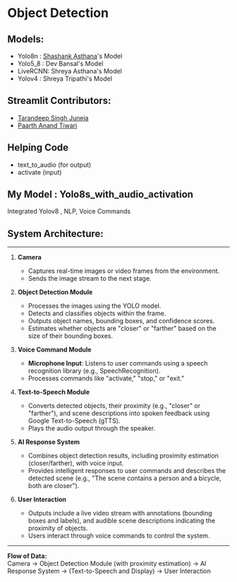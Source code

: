 # Object Detection
## Models:
- Yolo8n : [Shashank Asthana](https://github.com/Asthanaji05)'s Model
- Yolo5_8 : Dev Bansal's Model
- LiveRCNN: Shreya Asthana's Model
- Yolov4 : Shreya Tripathi's Model
## Streamlit Contributors:
- [Tarandeep Singh Juneja](https://github.com/tsj2003)
- [Paarth Anand Tiwari](https://github.com/paarth-T)
## Helping Code 
- text_to_audio (for output)
- activate (input) 

## My Model : Yolo8s_with_audio_activation
Integrated Yolov8 , NLP, Voice Commands 

## System Architecture:

---

1. **Camera**  
   - Captures real-time images or video frames from the environment.  
   - Sends the image stream to the next stage.  

2. **Object Detection Module**  
   - Processes the images using the YOLO model.  
   - Detects and classifies objects within the frame.  
   - Outputs object names, bounding boxes, and confidence scores.  
   - Estimates whether objects are "closer" or "farther" based on the size of their bounding boxes.

3. **Voice Command Module**  
   - **Microphone Input**: Listens to user commands using a speech recognition library (e.g., SpeechRecognition).  
   - Processes commands like "activate," "stop," or "exit."  

4. **Text-to-Speech Module**  
   - Converts detected objects, their proximity (e.g., "closer" or "farther"), and scene descriptions into spoken feedback using Google Text-to-Speech (gTTS).  
   - Plays the audio output through the speaker.

5. **AI Response System**  
   - Combines object detection results, including proximity estimation (closer/farther), with voice input.  
   - Provides intelligent responses to user commands and describes the detected scene (e.g., "The scene contains a person and a bicycle, both are closer").  

6. **User Interaction**  
   - Outputs include a live video stream with annotations (bounding boxes and labels), and audible scene descriptions indicating the proximity of objects.  
   - Users interact through voice commands to control the system.

---

**Flow of Data:**  
Camera → Object Detection Module (with proximity estimation) → AI Response System → (Text-to-Speech and Display) → User Interaction
